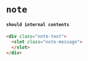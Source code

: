 # `note`

#### `should internal contents`

```html
<div class="note-text">
  <slot class="note-message">
  </slot>
</div>

```

